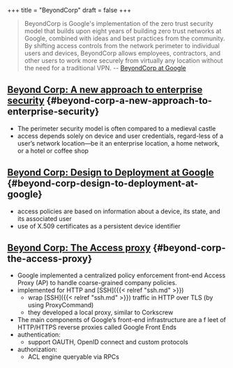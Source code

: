+++
title = "BeyondCorp"
draft = false
+++

> BeyondCorp is Google's implementation of the zero trust security model that
> builds upon eight years of building zero trust networks at Google, combined with
> ideas and best practices from the community. By shifting access controls from
> the network perimeter to individual users and devices, BeyondCorp allows
> employees, contractors, and other users to work more securely from virtually any
> location without the need for a traditional VPN. -- [BeyondCorp at Google](https://cloud.google.com/beyondcorp)


## [Beyond Corp: A new approach to enterprise security](https://research.google/pubs/pub43231/) {#beyond-corp-a-new-approach-to-enterprise-security}

-   The perimeter security model is often compared to a medieval castle
-   access depends solely on device and user credentials, regard-less of a user’s network location—be it an enterprise location, a home network, or a hotel or coffee shop


## [Beyond Corp: Design to Deployment at Google](https://research.google/pubs/pub44860/) {#beyond-corp-design-to-deployment-at-google}

-   access policies are based on information about a device, its state, and its associated user
-   use of X.509 certificates as a persistent device identifier


## [Beyond Corp: The Access proxy](https://research.google/pubs/pub45728/) {#beyond-corp-the-access-proxy}

-   Google implemented a centralized policy enforcement front-end Access Proxy (AP) to handle coarse-grained company policies.
-   implemented for HTTP and [SSH]({{< relref "ssh.md" >}})
    -   wrap [SSH]({{< relref "ssh.md" >}}) traffic in HTTP over TLS (by using ProxyCommand)
    -   they developed a local proxy, similar to Corkscrew
-   The main components of Google’s front-end infrastructure are a f leet of HTTP/HTTPS reverse proxies called Google Front Ends
-   authentication:
    -   support OAUTH, OpenID connect and custom protocols
-   authorization:
    -   ACL engine queryable via RPCs